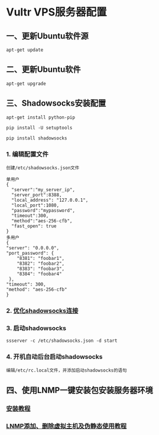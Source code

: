 # Vultr VPS服务器配置
## 一、更新Ubuntu软件源

`apt-get update`

## 二、更新Ubuntu软件
`apt-get upgrade`

## 三、Shadowsocks安装配置
`apt-get install python-pip`

`pip install -U setuptools`

`pip install shadowsocks`

### 1. 编辑配置文件
`创建/etc/shadowsocks.json文件`

    单用户
    {
      "server":"my_server_ip",
      "server_port":8388,
      "local_address": "127.0.0.1",
      "local_port":1080,
      "password":"mypassword",
      "timeout":300,
      "method":"aes-256-cfb",
      "fast_open": true
    }
    多用户
    {
    "server": "0.0.0.0",
    "port_password": {
        "8381": "foobar1",
        "8382": "foobar2",
        "8383": "foobar3",
        "8384": "foobar4"
     },
    "timeout": 300,
    "method": "aes-256-cfb"
    }


### 2. [优化shadowsocks连接](https://github.com/shadowsocks/shadowsocks/wiki/Optimizing-Shadowsocks)


### 3. 启动shadowsocks
`ssserver -c /etc/shadowsocks.json -d start`

### 4. 开机自动后台启动shadowsocks
`编辑/etc/rc.local文件，并添加启动shadowsocks的语句`

## 四、使用LNMP一键安装包安装服务器环境
### [安装教程](http://lnmp.org/install.html)
### [LNMP添加、删除虚拟主机及伪静态使用教程](http://lnmp.org/faq/lnmp-vhost-add-howto.html)

